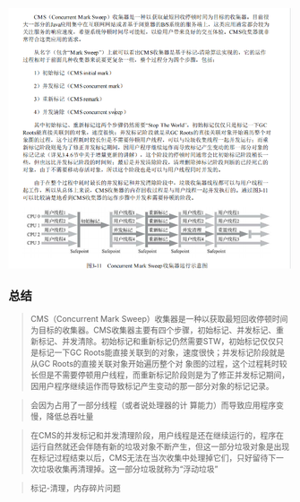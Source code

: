 ![37](./image/37.jpg)

## 总结

> CMS（Concurrent Mark Sweep）收集器是一种以获取最短回收停顿时间为目标的收集器。CMS收集器主要有四个步骤，初始标记、并发标记、重新标记、并发清除。初始标记和重新标记仍然需要STW，初始标记仅仅只是标记一下GC Roots能直接关联到的对象，速度很快；并发标记阶段就是从GC Roots的直接关联对象开始遍历整个对 象图的过程，这个过程耗时较长但是不需要停顿用户线程，而重新标记阶段则是为了修正并发标记期间，因用户程序继续运作而导致标记产生变动的那一部分对象的标记记录。

> 会因为占用了一部分线程（或者说处理器的计 算能力）而导致应用程序变慢，降低总吞吐量

> 在CMS的并发标记和并发清理阶段，用户线程是还在继续运行的，程序在运行自然就还会伴随有新的垃圾对象不断产生，但这一部分垃圾对象是出现在标记过程结束以后，CMS无法在当次收集中处理掉它们，只好留待下一次垃圾收集再清理掉。这一部分垃圾就称为“浮动垃圾”

> 标记-清理，内存碎片问题